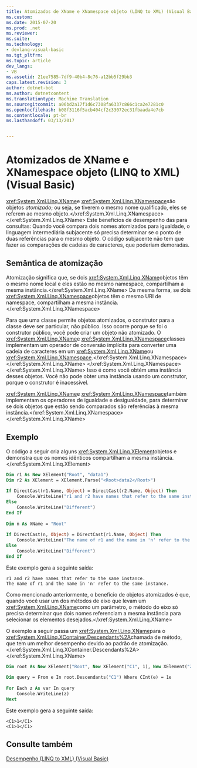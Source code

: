 ```yaml
---
title: Atomizados de XName e XNamespace objeto (LINQ to XML) (Visual Basic) | Documentos do Microsoft
ms.custom: 
ms.date: 2015-07-20
ms.prod: .net
ms.reviewer: 
ms.suite: 
ms.technology:
- devlang-visual-basic
ms.tgt_pltfrm: 
ms.topic: article
dev_langs:
- VB
ms.assetid: 21ee7585-7df9-40b4-8c76-a12bb5f29bb3
caps.latest.revision: 3
author: dotnet-bot
ms.author: dotnetcontent
ms.translationtype: Machine Translation
ms.sourcegitcommit: a06bd2a17f1d6c7308fa6337c866c1ca2e7281c0
ms.openlocfilehash: b08f3116f5acb404cf2c33072ec31fbaada4e7cb
ms.contentlocale: pt-br
ms.lasthandoff: 03/13/2017


---
```

# <a name="atomized-xname-and-xnamespace-objects-linq-to-xml-visual-basic"></a>Atomizados de XName e XNamespace objeto (LINQ to XML) (Visual Basic)
<xref:System.Xml.Linq.XName>e <xref:System.Xml.Linq.XNamespace>são objetos *atomizado*; ou seja, se tiverem o mesmo nome qualificado, eles se referem ao mesmo objeto.</xref:System.Xml.Linq.XNamespace></xref:System.Xml.Linq.XName> Este benefícios de desempenho das para consultas: Quando você compara dois nomes atomizados para igualdade, o linguagem intermediária subjacente só precisa determinar se o ponto de duas referências para o mesmo objeto. O código subjacente não tem que fazer as comparações de cadeias de caracteres, que poderiam demoradas.  
  
## <a name="atomization-semantics"></a>Semântica de atomização  
 Atomização significa que, se dois <xref:System.Xml.Linq.XName>objetos têm o mesmo nome local e eles estão no mesmo namespace, compartilham a mesma instância.</xref:System.Xml.Linq.XName> Da mesma forma, se dois <xref:System.Xml.Linq.XNamespace>objetos têm o mesmo URI de namespace, compartilham a mesma instância.</xref:System.Xml.Linq.XNamespace>  
  
 Para que uma classe permite objetos atomizados, o construtor para a classe deve ser particular, não público. Isso ocorre porque se foi o construtor público, você pode criar um objeto não atomizado. O <xref:System.Xml.Linq.XName>e <xref:System.Xml.Linq.XNamespace>classes implementam um operador de conversão implícita para converter uma cadeia de caracteres em um <xref:System.Xml.Linq.XName>ou <xref:System.Xml.Linq.XNamespace>.</xref:System.Xml.Linq.XNamespace> </xref:System.Xml.Linq.XName> </xref:System.Xml.Linq.XNamespace> </xref:System.Xml.Linq.XName> Isso é como você obtém uma instância desses objetos. Você não pode obter uma instância usando um construtor, porque o construtor é inacessível.  
  
 <xref:System.Xml.Linq.XName>e <xref:System.Xml.Linq.XNamespace>também implementam os operadores de igualdade e desigualdade, para determinar se dois objetos que estão sendo comparados são referências à mesma instância.</xref:System.Xml.Linq.XNamespace></xref:System.Xml.Linq.XName>  
  
## <a name="example"></a>Exemplo  
 O código a seguir cria alguns <xref:System.Xml.Linq.XElement>objetos e demonstra que os nomes idênticos compartilham a mesma instância.</xref:System.Xml.Linq.XElement>  
  
```vb  
Dim r1 As New XElement("Root", "data1")  
Dim r2 As XElement = XElement.Parse("<Root>data2</Root>")  
  
If DirectCast(r1.Name, Object) = DirectCast(r2.Name, Object) Then  
    Console.WriteLine("r1 and r2 have names that refer to the same instance.")  
Else  
    Console.WriteLine("Different")  
End If  
  
Dim n As XName = "Root"  
  
If DirectCast(n, Object) = DirectCast(r1.Name, Object) Then  
    Console.WriteLine("The name of r1 and the name in 'n' refer to the same instance.")  
Else  
    Console.WriteLine("Different")  
End If  
```  
  
 Este exemplo gera a seguinte saída:  
  
```  
r1 and r2 have names that refer to the same instance.  
The name of r1 and the name in 'n' refer to the same instance.  
```  
  
 Como mencionado anteriormente, o benefício de objetos atomizados é que, quando você usar um dos métodos de eixo que levam um <xref:System.Xml.Linq.XName>como um parâmetro, o método do eixo só precisa determinar que dois nomes referenciam a mesma instância para selecionar os elementos desejados.</xref:System.Xml.Linq.XName>  
  
 O exemplo a seguir passa um <xref:System.Xml.Linq.XName>para o <xref:System.Xml.Linq.XContainer.Descendants%2A>chamada de método, que tem um melhor desempenho devido ao padrão de atomização.</xref:System.Xml.Linq.XContainer.Descendants%2A> </xref:System.Xml.Linq.XName>  
  
```vb  
Dim root As New XElement("Root", New XElement("C1", 1), New XElement("Z1", New XElement("C1", 2), New XElement("C1", 1)))  
  
Dim query = From e In root.Descendants("C1") Where CInt(e) = 1e  
  
For Each z As var In query  
    Console.WriteLine(z)  
Next  
```  
  
 Este exemplo gera a seguinte saída:  
  
```  
<C1>1</C1>  
<C1>1</C1>  
```  
  
## <a name="see-also"></a>Consulte também  
 [Desempenho (LINQ to XML) (Visual Basic)](../../../../visual-basic/programming-guide/concepts/linq/performance-linq-to-xml.md)

